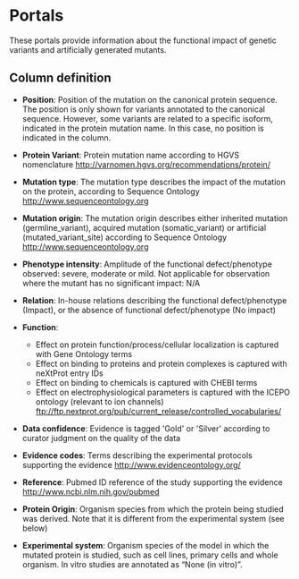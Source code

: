 # Portals
These portals provide information about the functional impact of genetic variants and artificially generated mutants.  


## Column definition

* **Position**: Position of the mutation on the canonical protein sequence. The position is only shown for variants annotated to the canonical sequence. However, some variants are related to a specific isoform, indicated in the protein mutation name. In this case, no position is indicated in the column.

* **Protein Variant**: Protein mutation name according to HGVS nomenclature http://varnomen.hgvs.org/recommendations/protein/

* **Mutation type**: The mutation type describes the impact of the mutation on the protein, according to Sequence Ontology http://www.sequenceontology.org 

* **Mutation origin**: The mutation origin describes either inherited mutation (germline_variant), acquired mutation (somatic_variant) or artificial (mutated_variant_site) according to Sequence Ontology http://www.sequenceontology.org 

* **Phenotype intensity**: Amplitude of the functional defect/phenotype observed: severe, moderate or mild. Not applicable for observation where the mutant has no significant impact: N/A

* **Relation**: In-house relations describing the functional defect/phenotype (Impact), or the absence of functional defect/phenotype (No impact)

* **Function**: 
  * Effect on protein function/process/cellular localization is captured with Gene Ontology terms
  * Effect on binding to proteins and protein complexes is captured with neXtProt entry IDs
  * Effect on binding to chemicals is captured with CHEBI terms
  * Effect on electrophysiological parameters is captured with the ICEPO ontology (relevant to ion channels) ftp://ftp.nextprot.org/pub/current_release/controlled_vocabularies/

* **Data confidence**: Evidence is tagged 'Gold' or 'Silver' according to curator judgment on the quality of the data

* **Evidence codes**: Terms describing the experimental protocols supporting the evidence http://www.evidenceontology.org/

* **Reference**: Pubmed ID reference of the study supporting the evidence http://www.ncbi.nlm.nih.gov/pubmed

* **Protein Origin**: Organism species from which the protein being studied was derived. Note that it is different from the experimental system (see below)

* **Experimental system**: Organism species of the model in which the mutated protein is studied, such as cell lines, primary cells and whole organism. In vitro studies are annotated as “None (in vitro)”. 









